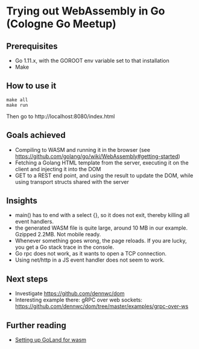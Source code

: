 # Trying out WebAssembly in Go (Cologne Go Meetup)

## Prerequisites

* Go 1.11.x, with the GOROOT env variable set to that installation
* Make

## How to use it

```
make all
make run
```

Then go to http://localhost:8080/index.html

## Goals achieved

* Compiling to WASM and running it in the browser (see https://github.com/golang/go/wiki/WebAssembly#getting-started)
* Fetching a Golang HTML template from the server, executing it on the client and injecting it into the DOM
* GET to a REST end point, and using the result to update the DOM, while using transport structs shared with the server

## Insights

* main() has to end with a select {}, so it does not exit, thereby killing all event handlers.
* the generated WASM file is quite large, around 10 MB in our example. Gzipped 2.2MB. Not mobile ready.
* Whenever something goes wrong, the page reloads. If you are lucky, you get a Go stack trace in the console.
* Go rpc does not work, as it wants to open a TCP connection.
* Using net/http in a JS event handler does not seem to work.

## Next steps

* Investigate https://github.com/dennwc/dom
* Interesting example there: gRPC over web sockets: https://github.com/dennwc/dom/tree/master/examples/grpc-over-ws

## Further reading

* [Setting up GoLand for wasm](https://github.com/golang/go/wiki/Configuring-GoLand-for-WebAssembly)

